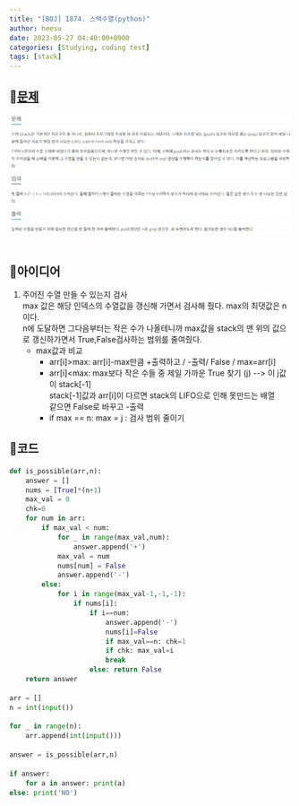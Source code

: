 ```yaml
---
title: "[BOJ] 1874. 스택수열(python)"
author: heesu
date: 2023-05-27 04:40:00+0900
categories: [Studying, coding test]
tags: [stack]
---
```

## 📌[문제](https://www.acmicpc.net/problem/1874)
![Alt text](https://raw.githubusercontent.com/skagmltn7/practice_coding_test/47a7d40d64da91750001fee57b4984f4ef732b46/BOJ/img/problem_1874.PNG)
<br><br>

## 💪아이디어<br>
1. 주어진 수열 만들 수 있는지 검사<br>
max 값은 해당 인덱스의 수열값을 갱신해 가면서 검사해 줬다. max의 최댓값은 n이다.<br>
n에 도달하면 그다음부터는 작은 수가 나올테니까 max값을 stack의 맨 위의 값으로 갱신하가면서 True,False검사하는 범위를 줄여줬다.
    - max값과 비교 <br>
        - arr[i]>max: arr[i]-max만큼 +출력하고 / -출력/ False / max=arr[i]<br>
        - arr[i]<max: max보다 작은 수들 중 제일 가까운 True 찾기 (j) --> 이 j값이 stack[-1]<br>
        stack[-1]값과 arr[i]이 다르면 stack의 LIFO으로 인해 못만드는 배열 <br>
        같으면 False로 바꾸고 -출력<br>
        - if max == n: max = j : 검사 범위 줄이기<br>


## 🥂코드

```python
def is_possible(arr,n):
    answer = []
    nums = [True]*(n+1)
    max_val = 0
    chk=0
    for num in arr:
        if max_val < num:
            for _ in range(max_val,num):
                answer.append('+')
            max_val = num
            nums[num] = False
            answer.append('-')
        else:
            for i in range(max_val-1,-1,-1):
                if nums[i]:
                    if i==num: 
                        answer.append('-')
                        nums[i]=False
                        if max_val==n: chk=1
                        if chk: max_val=i
                        break
                    else: return False
    return answer

arr = []
n = int(input())

for _ in range(n):
    arr.append(int(input()))

answer = is_possible(arr,n)

if answer: 
    for a in answer: print(a)
else: print('NO')
```